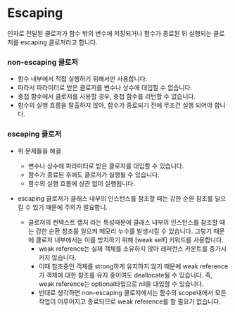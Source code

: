 # Escaping

인자로 전달된 클로저가 함수 밖의 변수에 저장되거나 함수가 종료된 뒤 실행되는 클로저를 escaping 클로저라고 합니다.

### non-escaping 클로저

- 함수 내부에서 직접 실행하기 위해서만 사용합니다.
- 따라서 파라미터로 받은 클로저를 변수나 상수에 대입할 수 없습니다.
- 중첩 함수에서 클로저를 사용할 경우, 중첩 함수를 리턴할 수 없습니다.
- 함수의 실행 흐름을 탈출하지 않아, 함수가 종료되기 전에 무조건 실행 되어야 합니다.

### escaping 클로저

- 위 문제들을 해결
    - 변수나 상수에 파라미터로 받은 클로저를 대입할 수 있습니다.
    - 함수가 종료된 후에도 클로저가 실행될 수 있습니다.
    - 함수의 실행 흐름에 상관 없이 실행됩니다.

- escaping 클로저가 클래스 내부의 인스턴스를 참조할 때는 강한 순환 참조를 일으킬 수 있기 때문에 주의가 필요합니.
    - 클로저의 컨택스트 캡처 라는 특성때문에 클래스 내부의 인스턴스를 참조할 때는 강한 순환 참조를 일으켜 메모리 누수를 발생시킬 수 있습니다. 그렇기 때문에 클로저 내부에서는 이를 방지하기 위해 [weak self] 키워드를 사용합니다.
        - weak reference는 실제 객체를 소유하지 않아 레퍼런스 카운트를 증가시키지 않습니다.
        - 이때 참조중인 객체를 strong하게 유지하지 않기 때문에 weak reference가 객체에 대한 참조를 유지 중이여도 deallocate될 수 있습니다. 즉, weak reference는 optional타입으로 nil을 대입할 수 있습니다.
        - 반대로 생각하면 non-escaping 클로저에서는 함수의 scope내에서 모든 작업이 이루어지고 종료되므로 weak reference를 할 필요가 없습니다.